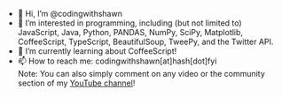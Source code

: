 - 👋 Hi, I’m @codingwithshawn
- 👀 I’m interested in programming, including (but not limited to) JavaScript, Java, Python, PANDAS, NumPy, SciPy, Matplotlib, CoffeeScript, TypeScript, BeautifulSoup, TweePy, and the Twitter API.
- 🌱 I’m currently learning about CoffeeScript!
- 📫 How to reach me: codingwithshawn[at]hash[dot]fyi  
Note: You can also simply comment on any video or the community section of my [YouTube channel](https://youtube.com/codingwithshawn/community)!

<!---
codingwithshawn/codingwithshawn is a ✨ special ✨ repository because its `README.md` (this file) appears on your GitHub profile.
You can click the Preview link to take a look at your changes.
--->
